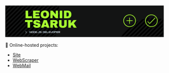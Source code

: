 [![Header](https://raw.githubusercontent.com/NightStrang6r/nightstrang6r/main/assets/header.png)](https://leoit.dev)

👀 Online-hosted projects: 
- [Site](https://leoit.dev "Personal site")
- [WebScraper](https://scraper.leoit.dev "Web Scraper")
- [WebMail](https://mail.leoit.dev "Web Mail")